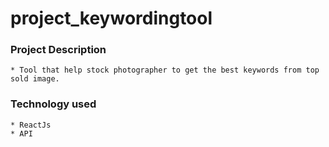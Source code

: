 # project_keywordingtool
### Project Description
    * Tool that help stock photographer to get the best keywords from top sold image.
### Technology used
    * ReactJs
    * API